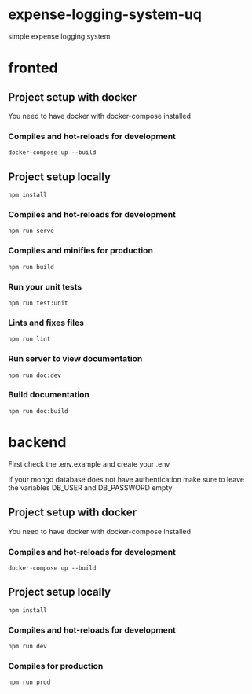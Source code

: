 # expense-logging-system-uq
simple expense logging system.


# fronted

##  Project setup with docker
You need to have docker with docker-compose installed
### Compiles and hot-reloads for development
```
docker-compose up --build
```

## Project setup locally
```
npm install
```

### Compiles and hot-reloads for development
```
npm run serve
```

### Compiles and minifies for production
```
npm run build
```

### Run your unit tests
```
npm run test:unit
```

### Lints and fixes files
```
npm run lint
```

### Run server to view documentation
```
npm run doc:dev
```

### Build documentation
```
npm run doc:build
```

# backend

First check the .env.example and create your .env

If your mongo database does not have authentication make sure to leave the variables DB_USER and DB_PASSWORD empty

##  Project setup with docker
You need to have docker with docker-compose installed
### Compiles and hot-reloads for development
```
docker-compose up --build
```

## Project setup locally
```
npm install
```



### Compiles and hot-reloads for development
```
npm run dev
```

### Compiles for production
```
npm run prod
```
